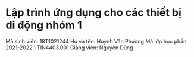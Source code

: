 # Lập trình ứng dụng cho các thiết bị di động nhóm 1
Mã sinh viên: 18T1021244
Họ và tên: Huỳnh Văn Phương
Mã lớp học phần: 2021-2022.1.TIN4403.001
Giảng viên: Nguyễn Dũng
